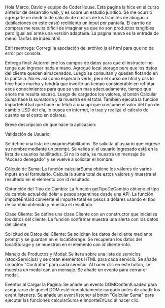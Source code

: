 Hola Marco, David y equipo de CoderHouse.
Esta pagina la hice en el curso anterior de desarrollo web, y es sobre un estudio jurídico. 
Se me ocurrió agregarle un modulo de cálculo de costos de los trámites de abogacia (jubilaciones en este caso) 
recibiento un input por pantalla. El carrito de compras me resulta dificil de imaginar ya que no son productos tangibles pero igual así armé una versión adaptada.
La pagina nueva es la entrada de menú Tarifas de index.html.
 
Edit reentrega: Corregí la asociación del archivo js al html para que no de error por consola.

Entrega final: Autorrellené los campos de datos para que el instructor no tenga que ingresar nada a mano.
Agregué local storage para que los datos del cliente queden almacenados. Luego se consultan y quedan flotando en la pantalla.
No es asi como esperaría verlo, pero el curso de html y css lo hice hace mucho y tendría que invertir un tiempo considerable en reflotar esos conocimientos para que se vean mas adecuadamente, tiempo que ahora me resulta escaso.
Luego de cargados los valores, el botón Calcular Suma hace la sumatoria y la muestra en el total. Tambien ejecuta la funcion importeEnUsd que hace un fetch a una api que consume el valor del tipo de cambio USD del dia, lo busca en internet, lo trae y realiza el cálculo de cuanto es el costo en dólares. 

Breve descripcion de que hace la aplicacion:

Validación de Usuario:

Se define una lista de usuariosHabilitados.
Se solicita al usuario que ingrese su nombre mediante un prompt.
Se valida si el usuario ingresado está en la lista de usuarios habilitados. Si no lo está, se muestra un mensaje de "Acceso denegado" y se vuelve a solicitar el nombre.

Cálculo de Suma:
La función calcularSuma obtiene los valores de varios inputs en el formulario.
Calcula la suma total de estos valores y muestra el resultado en el elemento con id resultado.

Obtención del Tipo de Cambio:
La función getTipoDeCambio obtiene el tipo de cambio actual del dólar a pesos argentinos desde una API.
La función importeEnUsd convierte el importe total en pesos a dólares usando el tipo de cambio obtenido y muestra el resultado.

Clase Cliente:
Se define una clase Cliente con un constructor que inicializa los datos del cliente.
La función confirmar muestra una alerta con los datos del cliente.

Solicitud de Datos del Cliente:
Se solicitan los datos del cliente mediante prompt y se guardan en el localStorage.
Se recuperan los datos del localStorage y se muestran en el elemento con id cliente-info.

Manejo de Productos y Modal:
Se itera sobre una lista de servicios (stockServicios) y se crean elementos HTML para cada servicio.
Se añade un botón "Contratar" para cada servicio. Al hacer clic en este botón, se muestra un modal con un mensaje.
Se añade un evento para cerrar el modal.

Eventos al Cargar la Página:
Se añade un evento DOMContentLoaded para asegurarse de que el DOM esté completamente cargado antes de añadir los event listeners.
Se añade un event listener al botón "Calcular Suma" para ejecutar las funciones calcularSuma e importeEnUsd al hacer clic.